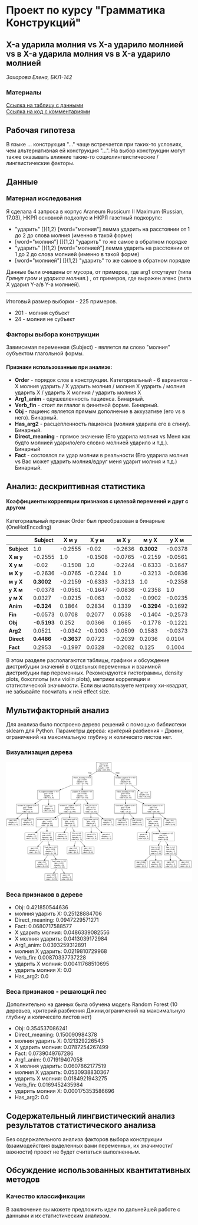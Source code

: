 # Проект по курсу "Грамматика Конструкций"
## X-а ударила молния vs X-а ударило молнией vs в X-а ударила молния vs в X-а ударило молнией
*Захарова Елена, БКЛ-142*

### Материалы
[Ссылка на таблицу с данными](https://docs.google.com/spreadsheets/d/1Mfcpu0F07SCs0XTF0nQuijxkYaAqtx_8zJ0DiUGAbRo/edit)  
[Ссылка на код с комментариями](https://github.com/eszakharova/cxg_project/blob/master/lightning_decision_tree.ipynb)

## Рабочая гипотеза

В языке ... конструкция "..." чаще встречается при таких-то условиях, чем альтернативная ей конструкция "...". На выбор конструкции могут также оказывать влияние такие-то социолингвистические / лингвистические факторы.

## Данные

### Материал исследования
Я сделала 4 запроса в корпус Araneum Russicum II Maximum (Russian, 17.03), НКРЯ основной подкопус и НКРЯ газетный подкорупс:			
+ "ударить" []{1,2} [word="молния"] 		лемма ударить на расстоянии от 1 до 2 до слова молния (именно в такой форме) 
+ [word="молния"] []{1,2} "ударить" 		то же самое в обратном порядке 
+ "ударить" []{1,2} [word="молнией"] 	  лемма ударить на расстоянии от 1 до 2 до слова молнией (именно в такой форме) 
+ [word="молнией"] []{1,2} "ударить" 		то же самое в обратном порядке 

Данные были очищены от мусора, от примеров, где arg1 отсутвует (типа *Грянул гром и ударила молния.*) , от примеров, где выражен агенс (типа X ударил Y-а/в Y-а молнией).
___________________________________________________________

Итоговый размер выборки - 225 примеров.
+ 201 - молния субъект
+ 24 - молния не субъект


### Факторы выбора конструкции
Завиисимая переменная (Subject) - является ли слово "молния" субъектом глагольной формы.
#### Признаки использованные при анализе:
+ **Order** - порядок слов в конструкции. Категориальный - 6 вариантов - X молния ударить / X ударить молния	/ молния X ударить / молния ударить X /	ударить X молния / ударить молния X 
+ **Arg1_anim**	- одушевленность пациенса. Бинарный.
+ **Verb_fin**	- стоит ли глалог в финитной форме. Бинарный.
+ **Obj**	- пациенс является прямым дополнение в аккузативе (его vs в него).  Бинарный. 
+ **Has_arg2** - расщепленность пациенса (молния ударила его в спину). Бинарный. 
+ **Direct_meaning** - прямое значение (Его ударила молния vs Меня как будто молнией ударило/его словно молнией ударило и т.д.). Бинарный	
+ **Fact** - состоялся ли удар молнии в реальности (Его ударила молния vs Вас может ударить молния/вдруг меня ударит молния и т.д.) Бинарный. 

## Анализ: дескриптивная статистика
#### Коэффициенты корреляции признаков с целевой переменнй и друг с другом
Категориальный признак Order был преобразован в бинарные (OneHotEncoding)

|  | Subject | X м у | X у м | м X у | м у X | у X м | у м X | Anim | Fin | Obj | Arg2 | Direct | Fact |
|---------|---------|---------|---------|---------|---------|---------|---------|---------|---------|---------|---------|---------|---------|
| **Subject** | 1.0 | -0.2555 | -0.02 | -0.2636 | **0.3002** | -0.0378 | 0.0327 | **-0.324** | -0.0573 | **-0.5193** | 0.0521 | **0.4486** | 0.2953 |
| **X м у** | -0.2555 | 1.0 | -0.1508 | -0.0765 | -0.2159 | -0.0561 | -0.0215 | 0.1864 | 0.0708 | 0.252 | -0.0342 | **-0.3637** | -0.1997 |
| **X у м** | -0.02 | -0.1508 | 1.0 | -0.2244 | -0.6333 | -0.1647 | -0.063 | 0.2834 | 0.2077 | 0.0366 | -0.1003 | 0.0723 | 0.0328 |
| **м X у** | -0.2636 | -0.0765 | -0.2244 | 1.0 | -0.3213 | -0.0836 | -0.032 | 0.1339 | 0.0538 | 0.1665 | -0.0509 | -0.2039 | -0.2082 |
| **м у X** | **0.3002** | -0.2159 | -0.6333 | -0.3213 | 1.0 | -0.2358 | -0.0902 | -0.3294 | -0.1404 | -0.1778 | 0.1583 | 0.2036 | 0.125 |
| **у X м** | -0.0378 | -0.0561 | -0.1647 | -0.0836 | -0.2358 | 1.0 | -0.0235 | -0.1692 | -0.2573 | -0.1221 | -0.0373 | 0.0104 | 0.1004 |
| **у м X** | 0.0327 | -0.0215 | -0.063 | -0.032 | -0.0902 | -0.0235 | 1.0 | -0.0795 | 0.0296 | -0.0467 | -0.0143 | 0.0296 | 0.0552 |
| **Anim** | **-0.324** | 0.1864 | 0.2834 | 0.1339 | **-0.3294** | -0.1692 | -0.0795 | 1.0 | 0.1987 | **0.5646** | 0.1796 | **-0.3404** | **-0.4242** |
| **Fin** | -0.0573 | 0.0708 | 0.2077 | 0.0538 | -0.1404 | -0.2573 | 0.0296 | 0.1987 | 1.0 | 0.1146 | -0.0589 | -0.0976 | -0.1819 |
| **Obj** | **-0.5193** | 0.252 | 0.0366 | 0.1665 | -0.1778 | -0.1221 | -0.0467 | **0.5646** | 0.1146 | 1.0 | **0.3058** | **-0.3973** | -0.2796 |
| **Arg2** | 0.0521 | -0.0342 | -0.1003 | -0.0509 | 0.1583 | -0.0373 | -0.0143 | 0.1796 | -0.0589 | **0.3058** | 1.0 | -0.0589 | 0.0185 |
| **Direct** | **0.4486** | **-0.3637** | 0.0723 | -0.2039 | 0.2036 | 0.0104 | 0.0296 | **-0.3404** | -0.0976 | **-0.3973** | -0.0589 | 1.0 | ***0.5362** |
| **Fact** | 0.2953 | -0.1997 | 0.0328 | -0.2082 | 0.125 | 0.1004 | 0.0552 | **-0.4242** | -0.1819 | -0.2796 | 0.0185 | **0.5362** | 1.0 |


В этом разделе располагаются таблицы, графики и обсуждение дистрибуции значений в отдельных переменных и взаимной дистрибуции пар переменных.
Рекомендуются гистограммы, density plots, боксплоты (или violin plots), метрики корреляции и статистической значимости. Если вы используете метрику хи-квадрат, не забывайте посчитать к ней effect size.

## Мультифакторный анализ
Для анализа было построено дерево решений с помощью библиотеки sklearn для Python. Параметры дерева: критерий разбиения - Джини, ограничений на максимальную глубину и количесвто листов нет. 
### Визуализация дерева
![tree_visualizaton](https://github.com/eszakharova/cxg_project/blob/master/dtree_subject.png)
### Веса признаков в дереве
+ Obj: 0.421850544636
+ молния ударить X: 0.25128884706
+ Direct_meaning: 0.0947229571271
+ Fact: 0.0680717588577
+ X ударить молния: 0.0486339082556
+ X молния ударить: 0.0413039172984
+ Arg1_anim: 0.0393259312891
+ молния X ударить: 0.0219810729968
+ Verb_fin: 0.00870337737228
+ ударить X молния: 0.00411768510695
+ ударить молния X: 0.0
+ Has_arg2: 0.0
### Веса признаков - решающий лес
Дополнительно на данных была обучена модель Random Forest (10 деревьев, критерий разбиения Джини,ограничений на максимальную глубину и количесвто листов нет)
+ Obj: 0.354537086241
+ Direct_meaning: 0.150090984378
+ молния ударить X: 0.121329226543
+ X ударить молния: 0.0787254267499
+ Fact: 0.0739049767286
+ Arg1_anim: 0.071919407058
+ X молния ударить: 0.0607862177519
+ молния X ударить: 0.0530938830367
+ ударить X молния: 0.0184921943275
+ Verb_fin: 0.0169452435984
+ ударить молния X: 0.000175353586696
+ Has_arg2: 0.0

## Содержательный лингвистический анализ результатов статистического анализа
Без содержательного анализа факторов выбора конструкции (взаимодействия выделенных вами переменных, их значимости/важности) проект не будет считаться выполненным.   

## Обсуждение использованных квантитативных методов
### Качество классификации
В заключение вы можете предложить идеи по дальнейшей работе с данными и их статистическим анализом. 
